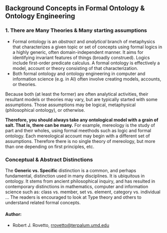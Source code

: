## Background Concepts in Formal Ontology & Ontology Engineering

### 1. There are Many Theories & Many starting assumptions

- Formal ontology is an _abstract_ and _analytical_ branch of metaphysics that characterizes a given topic or set of concepts using formal logics in a highly generic, often domain-independent manner. It aims for identifying invariant features of things (broadly construed). Logics include first-order predicate calculus. A formal ontology is effectively a model, account or theory consisting of that characterization. 
- Both formal ontology and ontology engineering in computer and information science (e.g. in AI) often involve creating models, accounts, or theories. 

Because both (at least the former) are often analytical activities, their resultant models or theories may vary, but are typically started with some assumptions.
Those assumptions may be logical, metaphysical (philosophical ontology), or otherwise. 

**Therefore, you should always take any ontological model with a grain of salt. That is, there can be many.**
For example, mereology is the study of part and their wholes, using formal meethods such as logic and formal ontology. 
Each mereological account may begin with a different set of assumptions. Therefore there is no single theory of mereology, but more than one depending on first principles, etc. 

### Conceptual & Abstract Distinctions

The **Generic vs. Specific** distinction is a common, and perhaps fundamental, distinction used in many disciplines. It is ubiquitous in ontology. It stems from ancient philosophical inquiry, and has resulted in contemporary distinctions in mathematics, computer and information science such as:
class vs. member, 
set vs. element, 
category vs. individual
...
The readers is encouraged to look at Type theory and others to understand related formal concepts.

#### Author: 
- Robert J. Rovetto, rrovetto@terpalum.umd.edu 
